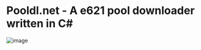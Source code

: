 # Pooldl.net - A e621 pool downloader written in C#
![image](https://user-images.githubusercontent.com/30276916/219872664-8e2a13a1-68ba-424a-8f20-55843f24e814.png)
